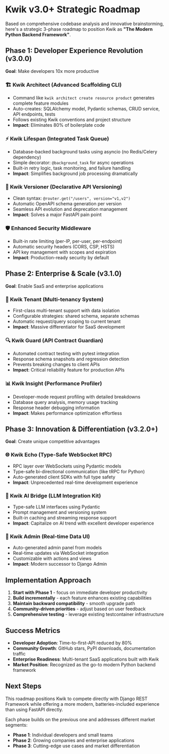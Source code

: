 # Kwik v3.0+ Strategic Roadmap

Based on comprehensive codebase analysis and innovative brainstorming, here's a strategic 3-phase roadmap to position Kwik as **"The Modern Python Backend Framework"**.

## Phase 1: Developer Experience Revolution (v3.0.0)
**Goal**: Make developers 10x more productive

### 🏗️ Kwik Architect (Advanced Scaffolding CLI)
- Command like `kwik architect create resource product` generates complete feature modules
- Auto-creates: SQLAlchemy model, Pydantic schemas, CRUD service, API endpoints, tests
- Follows existing Kwik conventions and project structure
- **Impact**: Eliminates 80% of boilerplate code

### ⚡ Kwik Lifespan (Integrated Task Queue)
- Database-backed background tasks using asyncio (no Redis/Celery dependency)
- Simple decorator: `@background_task` for async operations
- Built-in retry logic, task monitoring, and failure handling
- **Impact**: Simplifies background job processing dramatically

### 🔄 Kwik Versioner (Declarative API Versioning)
- Clean syntax: `@router.get("/users", version="v1,v2")`
- Automatic OpenAPI schema generation per version
- Seamless API evolution and deprecation management
- **Impact**: Solves a major FastAPI pain point

### 🛡️ Enhanced Security Middleware
- Built-in rate limiting (per-IP, per-user, per-endpoint)
- Automatic security headers (CORS, CSP, HSTS)
- API key management with scopes and expiration
- **Impact**: Production-ready security by default

## Phase 2: Enterprise & Scale (v3.1.0)
**Goal**: Enable SaaS and enterprise applications

### 🏢 Kwik Tenant (Multi-tenancy System)
- First-class multi-tenant support with data isolation
- Configurable strategies: shared schema, separate schemas
- Automatic request/query scoping to current tenant
- **Impact**: Massive differentiator for SaaS development

### 🔍 Kwik Guard (API Contract Guardian)
- Automated contract testing with pytest integration
- Response schema snapshots and regression detection
- Prevents breaking changes to client APIs
- **Impact**: Critical reliability feature for production APIs

### 📊 Kwik Insight (Performance Profiler)
- Developer-mode request profiling with detailed breakdowns
- Database query analysis, memory usage tracking
- Response header debugging information
- **Impact**: Makes performance optimization effortless

## Phase 3: Innovation & Differentiation (v3.2.0+)
**Goal**: Create unique competitive advantages

### 🌐 Kwik Echo (Type-Safe WebSocket RPC)
- RPC layer over WebSockets using Pydantic models
- Type-safe bi-directional communication (like tRPC for Python)
- Auto-generated client SDKs with full type safety
- **Impact**: Unprecedented real-time development experience

### 🤖 Kwik AI Bridge (LLM Integration Kit)
- Type-safe LLM interfaces using Pydantic
- Prompt management and versioning system
- Built-in caching and streaming response support
- **Impact**: Capitalize on AI trend with excellent developer experience

### 📱 Kwik Admin (Real-time Data UI)
- Auto-generated admin panel from models
- Real-time updates via WebSocket integration
- Customizable with actions and views
- **Impact**: Modern successor to Django Admin

## Implementation Approach

1. **Start with Phase 1** - focus on immediate developer productivity
2. **Build incrementally** - each feature enhances existing capabilities
3. **Maintain backward compatibility** - smooth upgrade path
4. **Community-driven priorities** - adjust based on user feedback
5. **Comprehensive testing** - leverage existing testcontainer infrastructure

## Success Metrics

- **Developer Adoption**: Time-to-first-API reduced by 80%
- **Community Growth**: GitHub stars, PyPI downloads, documentation traffic  
- **Enterprise Readiness**: Multi-tenant SaaS applications built with Kwik
- **Market Position**: Recognized as the go-to modern Python backend framework

## Next Steps

This roadmap positions Kwik to compete directly with Django REST Framework while offering a more modern, batteries-included experience than using FastAPI directly.

Each phase builds on the previous one and addresses different market segments:
- **Phase 1**: Individual developers and small teams
- **Phase 2**: Growing companies and enterprise applications  
- **Phase 3**: Cutting-edge use cases and market differentiation